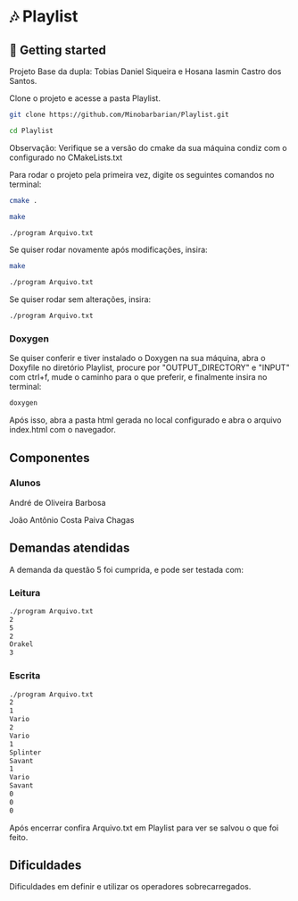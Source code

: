 # 🎶 Playlist

## 🚀 Getting started

Projeto Base da dupla: Tobias Daniel Siqueira e Hosana Iasmin Castro dos Santos.

Clone o projeto e acesse a pasta Playlist.

```bash
git clone https://github.com/Minobarbarian/Playlist.git

cd Playlist

```

Observação: Verifique se a versão do cmake da sua máquina condiz com o configurado no CMakeLists.txt

Para rodar o projeto pela primeira vez, digite os seguintes comandos no terminal:

```bash
cmake .

make

./program Arquivo.txt
```

Se quiser rodar novamente após modificações, insira:
```bash
make

./program Arquivo.txt

```

Se quiser rodar sem alterações, insira:
```bash
./program Arquivo.txt
```

### Doxygen

Se quiser conferir e tiver instalado o Doxygen na sua máquina, abra o Doxyfile no diretório Playlist, procure por "OUTPUT_DIRECTORY" e "INPUT" com ctrl+f, mude o caminho para o que preferir, e finalmente insira no terminal:
```bash
doxygen
```
Após isso, abra a pasta html gerada no local configurado e abra o arquivo index.html com o navegador.

## Componentes

### Alunos

André de Oliveira Barbosa

João Antônio Costa Paiva Chagas

## Demandas atendidas

A demanda da questão 5 foi cumprida, e pode ser testada com:
### Leitura
```bash
./program Arquivo.txt
2
5
2
Orakel
3
```
### Escrita
```bash
./program Arquivo.txt
2
1
Vario
2
Vario
1
Splinter
Savant
1
Vario
Savant
0
0
0
```
Após encerrar confira Arquivo.txt em Playlist para ver se salvou o que foi feito.
## Dificuldades

Dificuldades em definir e utilizar os operadores sobrecarregados.